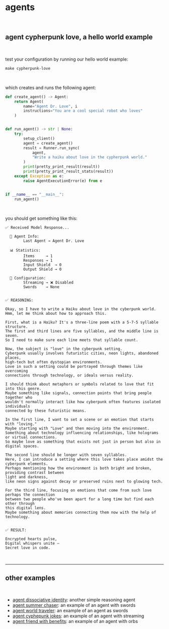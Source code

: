 # agents

<br>

## agent cypherpunk love, a hello world example

<br>

test your configuration by running our hello world example:

```shell
make cypherpunk-love
```

<br>

which creates and runs the following agent:

```python
def create_agent() -> Agent:
    return Agent(
        name="Agent Dr. Love", i
        instructions="You are a cool special robot who loves"
    )


def run_agent() -> str | None:
    try:
        setup_client()
        agent = create_agent()
        result = Runner.run_sync(
            agent, 
            "Write a haiku about love in the cypherpunk world."
        )
        print(pretty_print_result(result))
        print(pretty_print_result_stats(result))
    except Exception as e:
        raise AgentExecutionError(e) from e


if __name__ == "__main__":
    run_agent()
```

<br>

you should get something like this:

```
✅ Received Model Response...
  
  👾 Agent Info:
        Last Agent → Agent Dr. Love
  
  📊 Statistics:
        Items     → 1
        Responses → 1
        Input Shield  → 0
        Output Shield → 0
  
  🦾 Configuration:
        Streaming → ❌ Disabled
        Swords    → None


✅ REASONING:

Okay, so I have to write a Haiku about love in the cyberpunk world.
Hmm, let me think about how to approach this.

First, what is a Haiku? It's a three-line poem with a 5-7-5 syllable structure.
The first and third lines are five syllables, and the middle line is seven.
So I need to make sure each line meets that syllable count.

Now, the subject is "love" in the cyberpunk setting.
Cyberpunk usually involves futuristic cities, neon lights, abandoned places, 
high-tech but often dystopian environments.
Love in such a setting could be portrayed through themes like overcoming 
connections through technology, or ideals versus reality.

I should think about metaphors or symbols related to love that fit into this genre.
Maybe something like signals, connection points that bring people together who
wouldn't normally interact like how cyberpunk often features isolated individuals 
connected by these futuristic means.

In the first line, I want to set a scene or an emotion that starts with "loving."
Maybe starting with "Love" and then moving into the environment.
Something about technology influencing relationships, like holograms or virtual connections.
So maybe love as something that exists not just in person but also in digital spaces.

The second line should be longer with seven syllables.
Here, I can introduce a setting where this love takes place amidst the cyberpunk elements.
Perhaps mentioning how the environment is both bright and broken, providing contrast between 
light and darkness,
like neon signs against decay or preserved ruins next to glowing tech.

For the third line, focusing on emotions that come from such love perhaps the connection
between two people who've been apart for a long time but find each other through 
this digital lens.
Maybe something about memories connecting them now with the help of technology.


✅ RESULT:

Encrypted hearts pulse,
Digital whispers unite —
Secret love in code.
```

<br>

---

## other examples

<br>

* [agent dissociative identity](examples/agent_dissociative_identity.md): another simple reasoning agent
* [agent summer chaser](examples/agent_summer_chaser.md): an example of an agent with swords
* [agent world traveler](examples/agent_world_traveler.md): an example of an agent as swords
* [agent cyphepunk jokes](examples/agent_cypherpunk_jokes.md): an example of an agent with streaming
* [agent friend with benefits](examples/agent_friend_with_benefits.md): an example of an agent with orbs